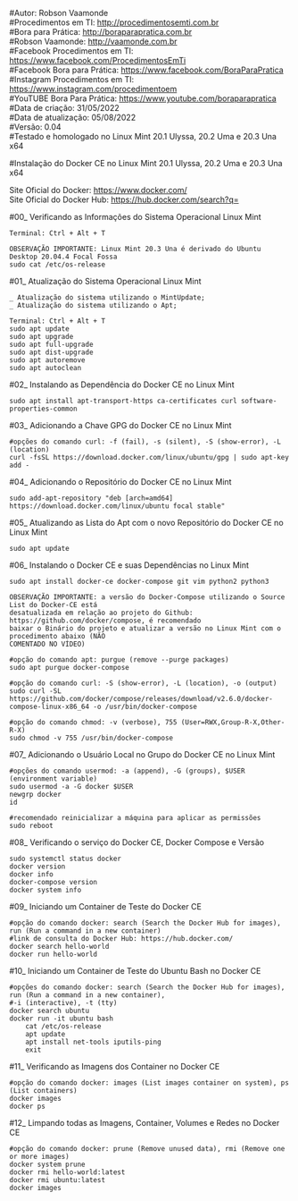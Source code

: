 #Autor: Robson Vaamonde<br>
#Procedimentos em TI: http://procedimentosemti.com.br<br>
#Bora para Prática: http://boraparapratica.com.br<br>
#Robson Vaamonde: http://vaamonde.com.br<br>
#Facebook Procedimentos em TI: https://www.facebook.com/ProcedimentosEmTi<br>
#Facebook Bora para Prática: https://www.facebook.com/BoraParaPratica<br>
#Instagram Procedimentos em TI: https://www.instagram.com/procedimentoem<br>
#YouTUBE Bora Para Prática: https://www.youtube.com/boraparapratica<br>
#Data de criação: 31/05/2022<br>
#Data de atualização: 05/08/2022<br>
#Versão: 0.04<br>
#Testado e homologado no Linux Mint 20.1 Ulyssa, 20.2 Uma e 20.3 Una x64

#Instalação do Docker CE no Linux Mint 20.1 Ulyssa, 20.2 Uma e 20.3 Una x64

Site Oficial do Docker: https://www.docker.com/<br>
Site Oficial do Docker Hub: https://hub.docker.com/search?q=

#00_ Verificando as Informações do Sistema Operacional Linux Mint<br>

	Terminal: Ctrl + Alt + T

	OBSERVAÇÃO IMPORTANTE: Linux Mint 20.3 Una é derivado do Ubuntu Desktop 20.04.4 Focal Fossa
	sudo cat /etc/os-release

#01_ Atualização do Sistema Operacional Linux Mint<br>

	_ Atualização do sistema utilizando o MintUpdate;
	_ Atualização do sistema utilizando o Apt;

	Terminal: Ctrl + Alt + T
	sudo apt update
	sudo apt upgrade
	sudo apt full-upgrade
	sudo apt dist-upgrade
	sudo apt autoremove
	sudo apt autoclean

#02_ Instalando as Dependência do Docker CE no Linux Mint<br>

	sudo apt install apt-transport-https ca-certificates curl software-properties-common

#03_ Adicionando a Chave GPG do Docker CE no Linux Mint<br>

	#opções do comando curl: -f (fail), -s (silent), -S (show-error), -L (location)
	curl -fsSL https://download.docker.com/linux/ubuntu/gpg | sudo apt-key add -

#04_ Adicionando o Repositório do Docker CE no Linux Mint<br>

	sudo add-apt-repository "deb [arch=amd64] https://download.docker.com/linux/ubuntu focal stable"

#05_ Atualizando as Lista do Apt com o novo Repositório do Docker CE no Linux Mint<br>

	sudo apt update

#06_ Instalando o Docker CE e suas Dependências no Linux Mint<br>

	sudo apt install docker-ce docker-compose git vim python2 python3

	OBSERVAÇÃO IMPORTANTE: a versão do Docker-Compose utilizando o Source List do Docker-CE está
	desatualizada em relação ao projeto do Github: https://github.com/docker/compose, é recomendado
	baixar o Binário do projeto e atualizar a versão no Linux Mint com o procedimento abaixo (NÃO
	COMENTADO NO VÍDEO)

	#opção do comando apt: purgue (remove --purge packages)
	sudo apt purgue docker-compose
	
	#opção do comando curl: -S (show-error), -L (location), -o (output)
	sudo curl -SL https://github.com/docker/compose/releases/download/v2.6.0/docker-compose-linux-x86_64 -o /usr/bin/docker-compose
	
	#opção do comando chmod: -v (verbose), 755 (User=RWX,Group-R-X,Other-R-X)
	sudo chmod -v 755 /usr/bin/docker-compose

#07_ Adicionando o Usuário Local no Grupo do Docker CE no Linux Mint<br>

	#opções do comando usermod: -a (append), -G (groups), $USER (environment variable)
	sudo usermod -a -G docker $USER
	newgrp docker
	id
	
	#recomendado reinicializar a máquina para aplicar as permissões
	sudo reboot

#08_ Verificando o serviço do Docker CE, Docker Compose e Versão<br>

	sudo systemctl status docker
	docker version
	docker info
	docker-compose version
	docker system info

#09_ Iniciando um Container de Teste do Docker CE<br>

	#opção do comando docker: search (Search the Docker Hub for images), run (Run a command in a new container)
	#link de consulta do Docker Hub: https://hub.docker.com/
	docker search hello-world
	docker run hello-world

#10_ Iniciando um Container de Teste do Ubuntu Bash no Docker CE<br>

	#opções do comando docker: search (Search the Docker Hub for images), run (Run a command in a new container), 
	#-i (interactive), -t (tty)
	docker search ubuntu
	docker run -it ubuntu bash
		cat /etc/os-release
		apt update
		apt install net-tools iputils-ping
		exit

#11_ Verificando as Imagens dos Container no Docker CE<br>

	#opção do comando docker: images (List images container on system), ps (List containers)
	docker images
	docker ps

#12_ Limpando todas as Imagens, Container, Volumes e Redes no Docker CE<br>

	#opção do comando docker: prune (Remove unused data), rmi (Remove one or more images)
	docker system prune
	docker rmi hello-world:latest
	docker rmi ubuntu:latest
	docker images
